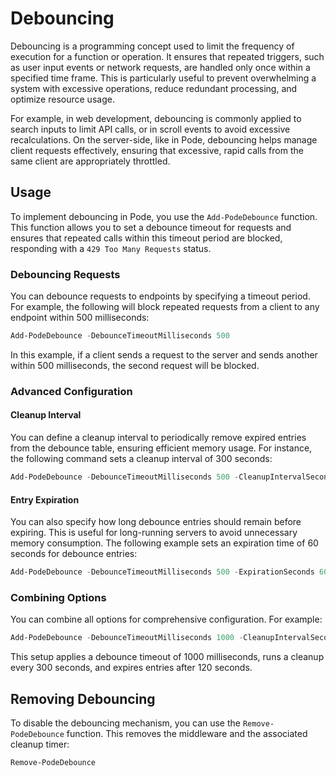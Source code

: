# Debouncing

Debouncing is a programming concept used to limit the frequency of execution for a function or operation. It ensures that repeated triggers, such as user input events or network requests, are handled only once within a specified time frame. This is particularly useful to prevent overwhelming a system with excessive operations, reduce redundant processing, and optimize resource usage.

For example, in web development, debouncing is commonly applied to search inputs to limit API calls, or in scroll events to avoid excessive recalculations. On the server-side, like in Pode, debouncing helps manage client requests effectively, ensuring that excessive, rapid calls from the same client are appropriately throttled.

## Usage

To implement debouncing in Pode, you use the `Add-PodeDebounce` function. This function allows you to set a debounce timeout for requests and ensures that repeated calls within this timeout period are blocked, responding with a `429 Too Many Requests` status.

### Debouncing Requests

You can debounce requests to endpoints by specifying a timeout period. For example, the following will block repeated requests from a client to any endpoint within 500 milliseconds:

```powershell
Add-PodeDebounce -DebounceTimeoutMilliseconds 500
```

In this example, if a client sends a request to the server and sends another within 500 milliseconds, the second request will be blocked.

### Advanced Configuration

#### Cleanup Interval

You can define a cleanup interval to periodically remove expired entries from the debounce table, ensuring efficient memory usage. For instance, the following command sets a cleanup interval of 300 seconds:

```powershell
Add-PodeDebounce -DebounceTimeoutMilliseconds 500 -CleanupIntervalSeconds 300
```

#### Entry Expiration

You can also specify how long debounce entries should remain before expiring. This is useful for long-running servers to avoid unnecessary memory consumption. The following example sets an expiration time of 60 seconds for debounce entries:

```powershell
Add-PodeDebounce -DebounceTimeoutMilliseconds 500 -ExpirationSeconds 60
```

### Combining Options

You can combine all options for comprehensive configuration. For example:

```powershell
Add-PodeDebounce -DebounceTimeoutMilliseconds 1000 -CleanupIntervalSeconds 300 -ExpirationSeconds 120
```

This setup applies a debounce timeout of 1000 milliseconds, runs a cleanup every 300 seconds, and expires entries after 120 seconds.

## Removing Debouncing

To disable the debouncing mechanism, you can use the `Remove-PodeDebounce` function. This removes the middleware and the associated cleanup timer:

```powershell
Remove-PodeDebounce
```
